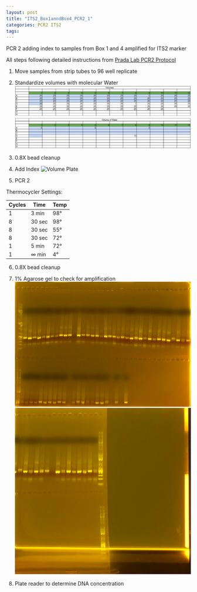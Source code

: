 ```yaml
---
layout: post
title: "ITS2_Box1anndBox4_PCR2_1"
categories: PCR2 ITS2
tags:
---
```

PCR 2 adding index to samples from Box 1 and 4 amplified for ITS2 marker


All steps following detailed instructions from [Prada Lab PCR2 Protocol](https://github.com/meschedl/PPP-Lab-Resources/blob/master/Protocols_and_Lab_Resources/PCR/Amplicon_PCR_Library_Prep/Prada_Amplicon_PCR_Library_Prep.md)

1. Move samples from strip tubes to 96 well replicate
2. Standardize volumes with molecular Water
![Volume Plate](https://raw.githubusercontent.com/wdunster/WDPrada_Lab_Notebook/master/images/ITS2_PCR2-1_Volumes.png)  

3. 0.8X bead cleanup
4. Add Index
![Volume Plate](https://raw.githubusercontent.com/wdunster/WDPrada_Lab_Notebook/master/images/ITS2_PCR2-1_PrimerIndex.png)

5. PCR 2

Thermocycler Settings:

| Cycles | Time   | Temp |
|--------|--------|------|
| 1 	   | 3 min  | 98°  |
| 8      | 30 sec | 98°  |
| 8      | 30 sec | 55°  |
| 8      | 30 sec | 72°  |
| 1      | 5 min  | 72°  |
| 1      | ∞ min  | 4°   |

6. 0.8X bead cleanup
7. 1% Agarose gel to check for amplification
![Gel Image](https://raw.githubusercontent.com/wdunster/WDPrada_Lab_Notebook/master/images/ITS2_PCR2-1_Gel1.png)
![Gel Image](https://raw.githubusercontent.com/wdunster/WDPrada_Lab_Notebook/master/images/ITS2_PCR2-1_Gel2.png)

8. Plate reader to determine DNA concentration
